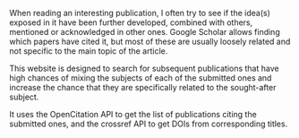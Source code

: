 When reading an interesting publication, I often try to see if the idea(s) exposed in it have been further developed, combined with others, mentioned or acknowledged in other ones. Google Scholar allows finding which papers have cited it, but most of these are usually loosely related and not specific to the main topic of the article.

This website is designed to search for subsequent publications that have high chances of mixing the subjects of each of the submitted ones and increase the chance that they are specifically related to the sought-after subject.

It uses the OpenCitation API to get the list of publications citing the submitted ones, and the crossref API to get DOIs from corresponding titles.
